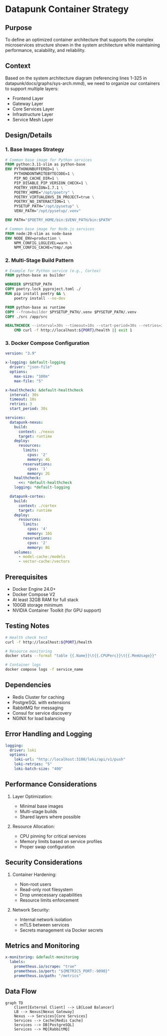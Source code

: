 # Datapunk Container Strategy

## Purpose

To define an optimized container architecture that supports the complex microservices structure shown in the system architecture while maintaining performance, scalability, and reliability.

## Context

Based on the system architecture diagram (referencing lines 1-325 in datapunk/docs/graphs/sys-arch.mmd), we need to organize our containers to support multiple layers:

- Frontend Layer
- Gateway Layer
- Core Services Layer
- Infrastructure Layer
- Service Mesh Layer

## Design/Details

### 1. Base Images Strategy

```dockerfile
# Common base image for Python services
FROM python:3.11-slim as python-base
ENV PYTHONUNBUFFERED=1 \
    PYTHONDONTWRITEBYTECODE=1 \
    PIP_NO_CACHE_DIR=1 \
    PIP_DISABLE_PIP_VERSION_CHECK=1 \
    POETRY_VERSION=1.7.1 \
    POETRY_HOME="/opt/poetry" \
    POETRY_VIRTUALENVS_IN_PROJECT=true \
    POETRY_NO_INTERACTION=1 \
    PYSETUP_PATH="/opt/pysetup" \
    VENV_PATH="/opt/pysetup/.venv"

ENV PATH="$POETRY_HOME/bin:$VENV_PATH/bin:$PATH"

# Common base image for Node.js services
FROM node:20-slim as node-base
ENV NODE_ENV=production \
    NPM_CONFIG_LOGLEVEL=warn \
    NPM_CONFIG_CACHE=/tmp/.npm
```

### 2. Multi-Stage Build Pattern

```dockerfile
# Example for Python service (e.g., Cortex)
FROM python-base as builder

WORKDIR $PYSETUP_PATH
COPY poetry.lock pyproject.toml ./
RUN pip install poetry && \
    poetry install --no-dev

FROM python-base as runtime
COPY --from=builder $PYSETUP_PATH/.venv $PYSETUP_PATH/.venv
COPY ./src /app/src

HEALTHCHECK --interval=30s --timeout=10s --start-period=30s --retries=3 \
    CMD curl -f http://localhost:${PORT}/health || exit 1
```

### 3. Docker Compose Configuration

```yaml
version: "3.9"

x-logging: &default-logging
  driver: "json-file"
  options:
    max-size: "100m"
    max-file: "5"

x-healthcheck: &default-healthcheck
  interval: 30s
  timeout: 10s
  retries: 3
  start_period: 30s

services:
  datapunk-nexus:
    build:
      context: ./nexus
      target: runtime
    deploy:
      resources:
        limits:
          cpus: '2'
          memory: 4G
        reservations:
          cpus: '1'
          memory: 2G
    healthcheck:
      <<: *default-healthcheck
    logging: *default-logging

  datapunk-cortex:
    build:
      context: ./cortex
      target: runtime
    deploy:
      resources:
        limits:
          cpus: '4'
          memory: 16G
        reservations:
          cpus: '2'
          memory: 8G
    volumes:
      - model-cache:/models
      - vector-cache:/vectors
```

## Prerequisites

- Docker Engine 24.0+
- Docker Compose V2
- At least 32GB RAM for full stack
- 100GB storage minimum
- NVIDIA Container Toolkit (for GPU support)

## Testing Notes

```bash
# Health check test
curl -f http://localhost:${PORT}/health

# Resource monitoring
docker stats --format "table {{.Name}}\t{{.CPUPerc}}\t{{.MemUsage}}"

# Container logs
docker compose logs -f service_name
```

## Dependencies

- Redis Cluster for caching
- PostgreSQL with extensions
- RabbitMQ for messaging
- Consul for service discovery
- NGINX for load balancing

## Error Handling and Logging

```yaml
logging:
  driver: loki
  options:
    loki-url: "http://localhost:3100/loki/api/v1/push"
    loki-retries: "5"
    loki-batch-size: "400"
```

## Performance Considerations

1. Layer Optimization:
   - Minimal base images
   - Multi-stage builds
   - Shared layers where possible

2. Resource Allocation:
   - CPU pinning for critical services
   - Memory limits based on service profiles
   - Proper swap configuration

## Security Considerations

1. Container Hardening:
   - Non-root users
   - Read-only root filesystem
   - Drop unnecessary capabilities
   - Resource limits enforcement

2. Network Security:
   - Internal network isolation
   - mTLS between services
   - Secrets management via Docker secrets

## Metrics and Monitoring

```yaml
x-monitoring: &default-monitoring
  labels:
    prometheus.io/scrape: "true"
    prometheus.io/port: "${METRICS_PORT:-9090}"
    prometheus.io/path: "/metrics"
```

## Data Flow

```mermaid
graph TD
    Client[External Client] --> LB[Load Balancer]
    LB --> Nexus[Nexus Gateway]
    Nexus --> Services[Core Services]
    Services --> Cache[Redis Cache]
    Services --> DB[PostgreSQL]
    Services --> MQ[RabbitMQ]
```
